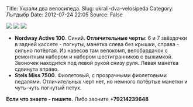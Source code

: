 Title: Украли два велосипеда.
Slug: ukrali-dva-velosipeda
Category: Лытдыбр
Date: 2012-07-24 22:05
Source: False

<div class="gallery">
<a href="//libc6.org/uploads/bike/stels1094.jpg"><img src="//libc6.org/uploads/bike/mini/stels1094.jpg"></a>
<a href="//libc6.org/uploads/bike/big_trail_1.jpg"><img src="//libc6.org/uploads/bike/mini/big_trail_1.jpg"></a>
<a href="//libc6.org/uploads/bike/2012-03-31-08.53_.31_.jpg"><img src="//libc6.org/uploads/bike/mini/2012-03-31-08.53_.31_.jpg"></a>
</div>

 * **Nordway Active 100**. Синий. **Отличительные черты**: 6 и 7 звёздочки в задней кассете - погнуты, манетка слева без крышки, справа - сильно потёртая. Из навесов там велокомп, велобардачок с ремонтным набором и набором шестигранников с выжимкой. Звоночек находится под левой рукой снизу руля. Левая манетка сдвинута вправо.
 * **Stels Miss 7500**. Фиолетовый, с прозрачными фиолетовыми педалями. Отличительных черт нет, но немного потёртые манетки и чуть-чуть погнутый петух.

**Если что знаете - пишите.** Либо звоните **+79214239648**
